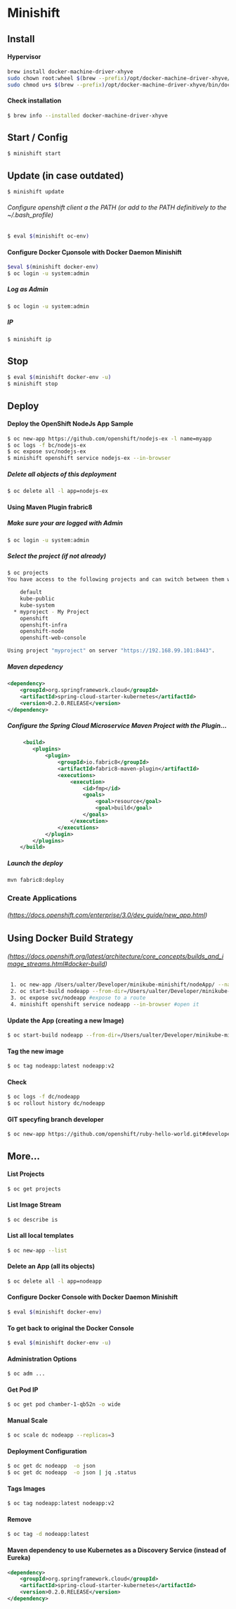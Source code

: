 # Minishift

## Install

#### Hypervisor
```bash
brew install docker-machine-driver-xhyve
sudo chown root:wheel $(brew --prefix)/opt/docker-machine-driver-xhyve/bin/docker-machine-driver-xhyve
sudo chmod u+s $(brew --prefix)/opt/docker-machine-driver-xhyve/bin/docker-machine-driver-xhyve
```
#### Check installation
```bash
$ brew info --installed docker-machine-driver-xhyve
```
## Start / Config
```bash
$ minishift start
```
## Update (in case outdated)
```bash
$ minishift update
```
###### Configure openshift client a the PATH (or add to the PATH definitively to the ~/.bash_profile)
```bash
$ eval $(minishift oc-env)
```
#### Configure Docker Cµonsole with Docker Daemon Minishift
```bash
$eval $(minishift docker-env)
$ oc login -u system:admin
```
##### Log as Admin
```bash
$ oc login -u system:admin
```
##### IP
```bash
$ minishift ip

```
## Stop
```bash
$ eval $(minishift docker-env -u)
$ minishift stop
```
## Deploy

#### Deploy the OpenShift NodeJs App Sample
```bash
$ oc new-app https://github.com/openshift/nodejs-ex -l name=myapp
$ oc logs -f bc/nodejs-ex
$ oc expose svc/nodejs-ex
$ minishift openshift service nodejs-ex --in-browser
```
##### Delete all objects of this deployment
```bash
$ oc delete all -l app=nodejs-ex
```

#### Using Maven Plugin frabric8
##### Make sure your are logged with Admin
```bash
$ oc login -u system:admin
```
##### Select the project (if not already)
```bash
$ oc projects
You have access to the following projects and can switch between them with 'oc project <projectname>':

    default
    kube-public
    kube-system
  * myproject - My Project
    openshift
    openshift-infra
    openshift-node
    openshift-web-console

Using project "myproject" on server "https://192.168.99.101:8443".
```
##### Maven depedency
```xml
<dependency>
	<groupId>org.springframework.cloud</groupId>
	<artifactId>spring-cloud-starter-kubernetes</artifactId>
	<version>0.2.0.RELEASE</version>
</dependency>
```
##### Configure the Spring Cloud Microservice Maven Project with the Plugin...
```xml
     <build>
        <plugins>
            <plugin>
                <groupId>io.fabric8</groupId>
                <artifactId>fabric8-maven-plugin</artifactId>
                <executions>
                    <execution>
                        <id>fmp</id>
                        <goals>
                            <goal>resource</goal>
                            <goal>build</goal>
                        </goals>
                    </execution>
                </executions>
            </plugin>
        </plugins>
    </build>
```
##### Launch the deploy
```bash
mvn fabric8:deploy
```

### Create Applications
###### (https://docs.openshift.com/enterprise/3.0/dev_guide/new_app.html)
## Using Docker Build Strategy
###### (https://docs.openshift.org/latest/architecture/core_concepts/builds_and_image_streams.html#docker-build)
```bash
 1. oc new-app /Users/ualter/Developer/minikube-minishift/nodeApp/ --name=nodeapp --strategy=docker --template=nodejs
 2. oc start-build nodeapp --from-dir=/Users/ualter/Developer/minikube-minishift/nodeApp/ --follow
 3. oc expose svc/nodeapp #expose to a route
 4. minishift openshift service nodeapp --in-browser #open it
 ```
#### Update the App (creating a new Image)
```bash
$ oc start-build nodeapp --from-dir=/Users/ualter/Developer/minikube-minishift/nodeApp/ --follow
```
#### Tag the new image
```bash
$ oc tag nodeapp:latest nodeapp:v2
```
#### Check
```bash
$ oc logs -f dc/nodeapp 
$ oc rollout history dc/nodeapp 
```
#### GIT specyfing branch developer
```bash
$ oc new-app https://github.com/openshift/ruby-hello-world.git#developer
```

## More...

#### List Projects
```bash
$ oc get projects
```
#### List Image Stream
```bash
$ oc describe is
```
#### List all local templates
```bash
$ oc new-app --list
```

#### Delete an App (all its objects)
```bash
$ oc delete all -l app=nodeapp
```

#### Configure Docker Console with Docker Daemon Minishift
```bash
$ eval $(minishift docker-env)
```
#### To get back to original the Docker Console
```bash
$ eval $(minishift docker-env -u)
```

#### Administration Options
```bash
$ oc adm ...
```
#### Get Pod IP
```bash
$ oc get pod chamber-1-qb52n -o wide
```
#### Manual Scale
```bash
$ oc scale dc nodeapp --replicas=3
```
#### Deployment Configuration 
```bash
$ oc get dc nodeapp  -o json
$ oc get dc nodeapp  -o json | jq .status
```
#### Tags Images
```bash
$ oc tag nodeapp:latest nodeapp:v2
```
#### Remove
```bash
$ oc tag -d nodeapp:latest
```
#### Maven dependency to use Kubernetes as a Discovery Service (instead of Eureka)
```xml
<dependency>
	<groupId>org.springframework.cloud</groupId>
	<artifactId>spring-cloud-starter-kubernetes</artifactId>
	<version>0.2.0.RELEASE</version>
</dependency>
```
